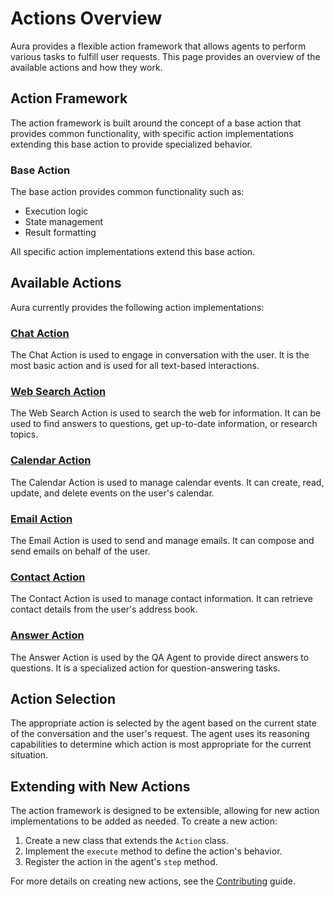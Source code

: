 # Actions Overview

Aura provides a flexible action framework that allows agents to perform various tasks to fulfill user requests. This page provides an overview of the available actions and how they work.

## Action Framework

The action framework is built around the concept of a base action that provides common functionality, with specific action implementations extending this base action to provide specialized behavior.

### Base Action

The base action provides common functionality such as:

- Execution logic
- State management
- Result formatting

All specific action implementations extend this base action.

## Available Actions

Aura currently provides the following action implementations:

### [Chat Action](chat_action.md)

The Chat Action is used to engage in conversation with the user. It is the most basic action and is used for all text-based interactions.

### [Web Search Action](web_search_action.md)

The Web Search Action is used to search the web for information. It can be used to find answers to questions, get up-to-date information, or research topics.

### [Calendar Action](calendar_action.md)

The Calendar Action is used to manage calendar events. It can create, read, update, and delete events on the user's calendar.

### [Email Action](email_action.md)

The Email Action is used to send and manage emails. It can compose and send emails on behalf of the user.

### [Contact Action](contact_action.md)

The Contact Action is used to manage contact information. It can retrieve contact details from the user's address book.

### [Answer Action](answer_action.md)

The Answer Action is used by the QA Agent to provide direct answers to questions. It is a specialized action for question-answering tasks.

## Action Selection

The appropriate action is selected by the agent based on the current state of the conversation and the user's request. The agent uses its reasoning capabilities to determine which action is most appropriate for the current situation.

## Extending with New Actions

The action framework is designed to be extensible, allowing for new action implementations to be added as needed. To create a new action:

1. Create a new class that extends the `Action` class.
2. Implement the `execute` method to define the action's behavior.
3. Register the action in the agent's `step` method.

For more details on creating new actions, see the [Contributing](../contributing.md) guide.